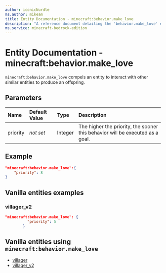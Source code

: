 ```yaml
---
author: iconicNurdle
ms.author: mikeam
title: Entity Documentation - minecraft:behavior.make_love
description: "A reference document detailing the 'behavior.make_love' entity goal"
ms.service: minecraft-bedrock-edition
---
```


# Entity Documentation - minecraft:behavior.make_love

`minecraft:behavior.make_love` compels an entity to interact with other similar entities to produce an offspring.

## Parameters

|Name |Default Value  |Type  |Description  |
|:----------|:----------|:----------|:----------|
|priority|*not set*|Integer|The higher the priority, the sooner this behavior will be executed as a goal.|

## Example

```json
"minecraft:behavior.make_love":{
    "priority": 8
}
```

## Vanilla entities examples

### villager_v2

```json
"minecraft:behavior.make_love": {
          "priority": 5
        }
```

## Vanilla entities using `minecraft:behavior.make_love`

- [villager](../../../../Source/VanillaBehaviorPack_Snippets/entities/villager.md)
- [villager_v2](../../../../Source/VanillaBehaviorPack_Snippets/entities/villager_v2.md)

